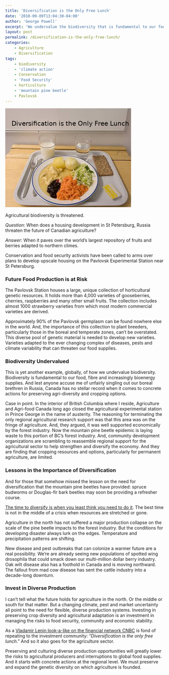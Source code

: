 ```yaml
---
title: 'Diversification is the Only Free Lunch'
date: '2010-09-09T13:04:30-04:00'
author: 'George Powell'
excerpt: 'We undervalue the biodiversity that is fundamental to our food supplies. Preserving and culturing diverse production opportunities will lower the risks to agricultural producers and interruptions to global food supplies.'
layout: post
permalink: /diversification-is-the-only-free-lunch/
categories:
    - Agriculture
    - Diversification
tags:
    - biodiversity
    - 'climate action'
    - Conservation
    - 'Food Security'
    - horticulture
    - 'mountain pine beetle'
    - Pavlovsk
---
```

![Free Lunch](/assets/images/Diversification-free-lunch.jpg)

Agricultural biodiversity is threatened.

*Question*: When does a housing development in St Petersburg, Russia threaten the future of Canadian agriculture?

*Answer*: When it paves over the world’s largest repository of fruits and berries adapted to northern climes.

Conservation and food security activists have been called to arms over plans to develop upscale housing on the Pavlovsk Experimental Station near St Petersburg.

### Future Food Production is at Risk

The Pavlovsk Station houses a large, unique collection of horticultural genetic resources. It holds more than 4,000 varieties of gooseberries, cherries, raspberries and many other small fruits. The collection includes almost 1000 strawberry varieties from which most modern commercial varieties are derived.

Approximately 90% of the Pavlovsk germplasm can be found nowhere else in the world<mark class="annotation-text annotation-text-yoast" id="annotation-text-5c6d8ff4-33ce-47cc-9961-84c7a73e1c68"></mark>. And, the importance of this collection to plant breeders, particularly those in the boreal and temperate zones, can’t be overstated. This diverse pool of genetic material is needed to develop new varieties. Varieties adapted to the ever changing complex of diseases, pests and climate variability that can threaten our food supplies.

### Biodiversity Undervalued 

This is yet another example, globally, of how we undervalue biodiversity. Biodiversity is fundamental to our food, fibre and increasingly bioenergy supplies. And lest anyone accuse me of unfairly singling out our boreal brethren in Russia, Canada has no stellar record when it comes to concrete actions for preserving agri-diversity and cropping options.

Case in point. In the interior of British Columbia where I reside, Agriculture and Agri-food Canada long ago closed the agricultural experimental station in Prince George in the name of austerity. The reasoning for terminating the only regional agricultural research support was that this area was on the fringe of agriculture. And, they argued, it was well supported economically by the forest industry. Now the mountain pine beetle epidemic is laying waste to this portion of BC’s forest industry. And, community development organizations are scrambling to reassemble regional support for the agricultural sector to help strengthen and diversify the economy. And they are finding that cropping resources and options, particularly for permanent agriculture, are limited.

### Lessons in the Importance of Diversification

And for those that somehow missed the lesson on the need for diversification that the mountain pine beetles have provided: spruce budworms or Douglas-fir bark beetles may soon be providing a refresher course.

[The time to diversify is when you least think you need to do it](https://agforinsight.com/the-best-time-to-diversify/). The best time is not in the middle of a crisis when resources are stretched or gone.

Agriculture in the north has not suffered a major production collapse on the scale of the pine beetle impacts to the forest industry. But the conditions for developing disaster always lurk on the edges. Temperature and precipitation patterns are shifting.

New disease and pest outbreaks that can colonize a warmer future are a real possibility. We’re are already seeing new populations of spotted wing drosophila that could smack down our multi-million dollar berry industry. Oak wilt disease also has a foothold in Canada and is moving northward. The fallout from mad cow disease has sent the cattle industry into a decade-long downturn.

### Invest in Diverse Production

I can’t tell what the future holds for agriculture in the north. Or the middle or south for that matter. But a changing climate, pest and market uncertainty all point to the need for flexible, diverse production systems. Investing in preserving crop diversity and agricultural adaptation is an investment in managing the risks to food security, community and economic stability.

As a [Vladamir Lenin look-a-like on the financial network CNBC](https://en.wikipedia.org/wiki/Jim_Cramer) is fond of repeating to the investment community: “*Diversification is the only free lunch*.” And so it also goes for the agriculture sector.

Preserving and culturing diverse production opportunities will greatly lower the risks to agricultural producers and interruptions to global food supplies. And it starts with concrete actions at the regional level. We must preserve and expand the genetic diversity on which agriculture is founded.
